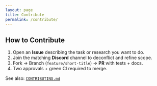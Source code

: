 ```yaml
---
layout: page
title: Contribute
permalink: /contribute/
---
```


## How to Contribute
1. Open an **Issue** describing the task or research you want to do.
2. Join the matching **Discord** channel to deconflict and refine scope.
3. Fork → Branch (`feature/short-title`) → **PR** with tests + docs.
4. Two approvals + green CI required to merge.

See also: [`CONTRIBUTING.md`](../CONTRIBUTING.md)
